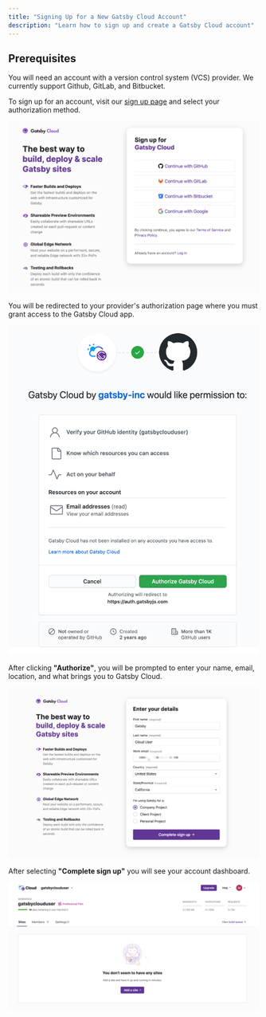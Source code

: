 ```yaml
---
title: "Signing Up for a New Gatsby Cloud Account"
description: "Learn how to sign up and create a Gatsby Cloud account"
---
```


## Prerequisites

You will need an account with a version control system (VCS) provider. We currently support Github, GitLab, and Bitbucket.

To sign up for an account, visit our [sign up page](http://gatsbyjs.com/dashboard/signup) and select your authorization method.

![Gatsby Cloud sign up page](../../images/sign-up-page.png)

You will be redirected to your provider's authorization page where you must grant access to the Gatsby Cloud app.

![Gatsby Cloud app permissions](../../images/gatsby-cloud-app-permissions.png)

After clicking **"Authorize"**, you will be prompted to enter your name, email, location, and what brings you to Gatsby Cloud.

![Gatsby Cloud signup details](../../images/gatsby-cloud-signup-details.png)

After selecting **"Complete sign up"** you will see your account dashboard.

![Gatsby Cloud dashboard](../../images/gatsby-cloud-dashboard.png)
